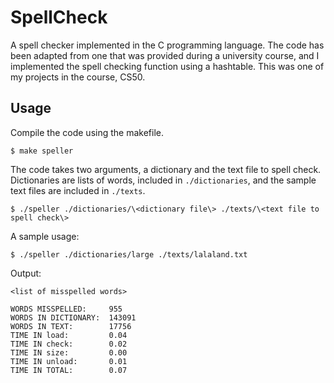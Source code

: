 # SpellCheck
A spell checker implemented in the C programming language. 
The code has been adapted from one that was provided during a university course, and I implemented the spell checking function using a hashtable. This was one of my projects in the course, CS50.

## Usage
Compile the code using the makefile. 
```
$ make speller
```

The code takes two arguments, a dictionary and the text file to spell check. Dictionaries are lists of words, included in ```./dictionaries```, and the sample text files are included in ```./texts```. 
```
$ ./speller ./dictionaries/\<dictionary file\> ./texts/\<text file to spell check\>
```

A sample usage:
```
$ ./speller ./dictionaries/large ./texts/lalaland.txt
```

Output:
```
<list of misspelled words>

WORDS MISSPELLED:     955
WORDS IN DICTIONARY:  143091
WORDS IN TEXT:        17756
TIME IN load:         0.04
TIME IN check:        0.02
TIME IN size:         0.00
TIME IN unload:       0.01
TIME IN TOTAL:        0.07
```
